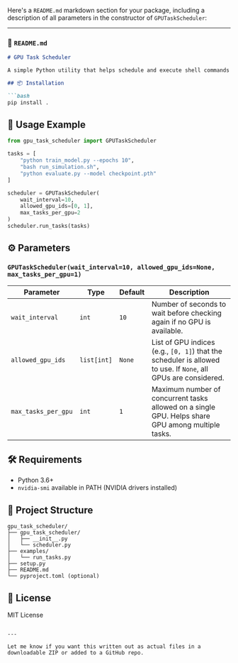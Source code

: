 Here's a `README.md` markdown section for your package, including a description of all parameters in the constructor of `GPUTaskScheduler`:

---

### 📄 `README.md`

```markdown
# GPU Task Scheduler

A simple Python utility that helps schedule and execute shell commands on available GPUs using `nvidia-smi`. It supports custom GPU selection and concurrency limits per GPU.

## 📦 Installation

```bash
pip install .
```

## 🚀 Usage Example

```python
from gpu_task_scheduler import GPUTaskScheduler

tasks = [
    "python train_model.py --epochs 10",
    "bash run_simulation.sh",
    "python evaluate.py --model checkpoint.pth"
]

scheduler = GPUTaskScheduler(
    wait_interval=10,
    allowed_gpu_ids=[0, 1],
    max_tasks_per_gpu=2
)
scheduler.run_tasks(tasks)
```

## ⚙️ Parameters

### `GPUTaskScheduler(wait_interval=10, allowed_gpu_ids=None, max_tasks_per_gpu=1)`

| Parameter           | Type        | Default | Description |
|---------------------|-------------|---------|-------------|
| `wait_interval`     | `int`       | `10`    | Number of seconds to wait before checking again if no GPU is available. |
| `allowed_gpu_ids`   | `list[int]` | `None`  | List of GPU indices (e.g., `[0, 1]`) that the scheduler is allowed to use. If `None`, all GPUs are considered. |
| `max_tasks_per_gpu` | `int`       | `1`     | Maximum number of concurrent tasks allowed on a single GPU. Helps share GPU among multiple tasks. |

## 🛠️ Requirements

- Python 3.6+
- `nvidia-smi` available in PATH (NVIDIA drivers installed)

## 📁 Project Structure

```
gpu_task_scheduler/
├── gpu_task_scheduler/
│   ├── __init__.py
│   └── scheduler.py
├── examples/
│   └── run_tasks.py
├── setup.py
├── README.md
└── pyproject.toml (optional)
```

## 📝 License

MIT License
```

---

Let me know if you want this written out as actual files in a downloadable ZIP or added to a GitHub repo.